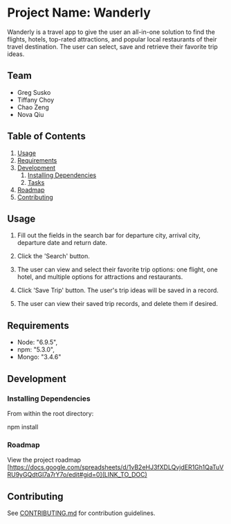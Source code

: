 # Project Name: Wanderly

Wanderly is a travel app to give the user an all-in-one solution to find the flights, hotels, top-rated attractions, and popular local restaurants of their travel destination.  The user can select, save and retrieve their favorite trip ideas.


## Team

  - Greg Susko
  - Tiffany Choy
  - Chao Zeng
  - Nova Qiu

## Table of Contents

1. [Usage](#Usage)
1. [Requirements](#requirements)
1. [Development](#development)
    1. [Installing Dependencies](#installing-dependencies)
    1. [Tasks](#tasks)
1. [Roadmap](#roadmap)
1. [Contributing](#contributing)

## Usage

1. Fill out the fields in the search bar for departure city, arrival city, departure date and return date.

2. Click the 'Search' button.

3. The user can view and select their favorite trip options: one flight, one hotel, and multiple options for attractions and restaurants.

4. Click 'Save Trip' button. The user's trip ideas will be saved in a record.

5. The user can view their saved trip records, and delete them if desired.

## Requirements

- Node: "6.9.5",
- npm: "5.3.0",
- Mongo: "3.4.6"

## Development

### Installing Dependencies

From within the root directory:

npm install


### Roadmap

View the project roadmap
[https://docs.google.com/spreadsheets/d/1vB2eHJ3fXDLQvjdER1Gh1QaTuVRU9yGQdtGl7a7rY7o/edit#gid=0](LINK_TO_DOC)


## Contributing

See [CONTRIBUTING.md](CONTRIBUTING.md) for contribution guidelines.
